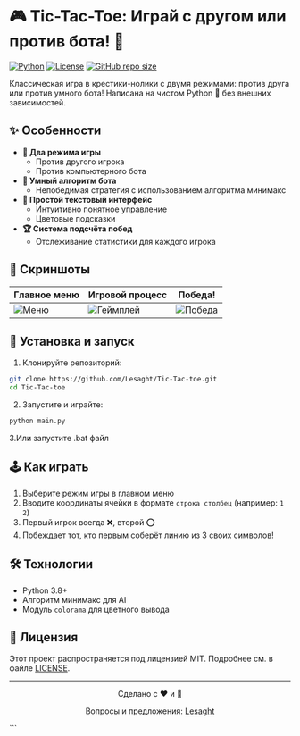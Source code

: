 # 🎮 Tic-Tac-Toe: Играй с другом или против бота! 🤖

[![Python](https://img.shields.io/badge/Python-3.8%2B-blue?logo=python)](https://python.org)
[![License](https://img.shields.io/badge/License-MIT-green)](LICENSE)
[![GitHub repo size](https://img.shields.io/github/repo-size/Lesaght/Tic-Tac-toe-with-and-without-a-bot)](https://github.com/Lesaght/Tic-Tac-toe-with-and-without-a-bot)

Классическая игра в крестики-нолики с двумя режимами: против друга или против умного бота! Написана на чистом Python 🐍 без внешних зависимостей.

## ✨ Особенности
- **👥 Два режима игры**
  - Против другого игрока
  - Против компьютерного бота
- **🎯 Умный алгоритм бота**
  - Непобедимая стратегия с использованием алгоритма минимакс
- **🎨 Простой текстовый интерфейс**
  - Интуитивно понятное управление
  - Цветовые подсказки
- **🏆 Система подсчёта побед**
  - Отслеживание статистики для каждого игрока

## 📸 Скриншоты

| Главное меню | Игровой процесс | Победа! |
|--------------|-----------------|---------|
| ![Меню](https://raw.githubusercontent.com/Lesaght/Tic-Tac-toe-with-and-without-a-bot/image) | ![Геймплей](https://raw.githubusercontent.com/Lesaght/Tic-Tac-toe-with-and-without-a-bot/main/gameplay.png) | ![Победа](https://raw.githubusercontent.com/Lesaght/Tic-Tac-toe-with-and-without-a-bot/main/victory.png) |

## 🚀 Установка и запуск

1. Клонируйте репозиторий:
```bash
git clone https://github.com/Lesaght/Tic-Tac-toe.git
cd Tic-Tac-toe
```

2. Запустите и играйте:
```bash
python main.py
```
3.Или запустите .bat файл

## 🕹 Как играть
1. Выберите режим игры в главном меню
2. Вводите координаты ячейки в формате `строка столбец` (например: `1 2`)
3. Первый игрок всегда ❌, второй ⭕
4. Побеждает тот, кто первым соберёт линию из 3 своих символов!

## 🛠 Технологии
- Python 3.8+
- Алгоритм минимакс для AI
- Модуль `colorama` для цветного вывода

## 📜 Лицензия
Этот проект распространяется под лицензией MIT. Подробнее см. в файле [LICENSE](LICENSE).

---

<div align="center">
  <p>Сделано с ❤️ и 🐍</p>
  <p>Вопросы и предложения: <a href="https://github.com/Lesaght">Lesaght</a></p>
</div>
```
